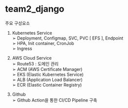 # team2_django

주요 구성요소

1. Kubernetes Service  
➢	Deployment, Configmap, SVC, PVC [ EFS ], Endpoint  
➢	HPA, Init container, CronJob  
➢	Ingress  

2. AWS Cloud Service  
➢	Route53 : 도메인 관리  
➢	ACM (AWS Certificate Manager)  
➢	EKS (Elastic Kubernetes Service)  
➢	ALB (Application Load Balancer)  
➢	ECR (Elastic Container Registry)  

3. Github  
➢	Github Action을 통한 CI/CD Pipeline 구축
